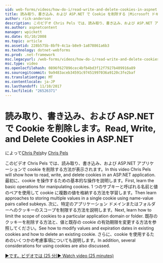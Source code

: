 ```yaml
---
uid: web-forms/videos/how-do-i/read-write-and-delete-cookies-in-aspnet
title: 読み取り、書き込み、および ASP.NET で Cookie を削除する |Microsoft ドキュメント
author: rick-anderson
description: このビデオ Chris Pels では、読み取り、書き込み、および ASP.NET アプリケーションで cookie を削除する方法が表示されます。 まず、cooki を操作するための基本的な操作を学習してください.
ms.author: aspnetcontent
manager: wpickett
ms.date: 01/10/2008
ms.topic: article
ms.assetid: 228b575b-8bf9-4c1a-b8e9-1a878861a6b3
ms.technology: dotnet-webforms
ms.prod: .net-framework
msc.legacyurl: /web-forms/videos/how-do-i/read-write-and-delete-cookies-in-aspnet
msc.type: video
ms.openlocfilehash: 0896f627896cec4bfb4bd3f12f7927b409916a89
ms.sourcegitcommit: 9a9483aceb34591c97451997036a9120c3fe2baf
ms.translationtype: MT
ms.contentlocale: ja-JP
ms.lasthandoff: 11/10/2017
ms.locfileid: "26526371"
---
```

<a name="read-write-and-delete-cookies-in-aspnet"></a><span data-ttu-id="24321-104">読み取り、書き込み、および ASP.NET で Cookie を削除します。</span><span class="sxs-lookup"><span data-stu-id="24321-104">Read, Write, and Delete Cookies in ASP.NET</span></span>
====================
<span data-ttu-id="24321-105">によって[Chris Pels](https://twitter.com/chrispels)</span><span class="sxs-lookup"><span data-stu-id="24321-105">by [Chris Pels](https://twitter.com/chrispels)</span></span>

<span data-ttu-id="24321-106">このビデオ Chris Pels では、読み取り、書き込み、および ASP.NET アプリケーションで cookie を削除する方法が表示されます。</span><span class="sxs-lookup"><span data-stu-id="24321-106">In this video Chris Pels will show how to read, write, and delete cookies in an ASP.NET application.</span></span> <span data-ttu-id="24321-107">最初に、cookie を操作するための基本的な操作を説明します。</span><span class="sxs-lookup"><span data-stu-id="24321-107">First, learn the basic operations for manipulating cookies.</span></span> <span data-ttu-id="24321-108">1 つのサブキーと呼ばれる名前と値のペアを使用して cookie に複数の値を格納する方法を学習します。</span><span class="sxs-lookup"><span data-stu-id="24321-108">Then learn approaches to storing multiple values in a single cookie using name-value pairs called subkeys.</span></span> <span data-ttu-id="24321-109">次に、特定のアプリケーション ドメインまたはフォルダーへのクッキーのスコープを制限する方法を説明します。</span><span class="sxs-lookup"><span data-stu-id="24321-109">Next, learn how to limit the scope of cookies to a particular application domain or folder.</span></span> <span data-ttu-id="24321-110">既存のクッキーを削除する方法と、値と既存の cookie の有効期限を変更する方法を参照してください。</span><span class="sxs-lookup"><span data-stu-id="24321-110">See how to modify values and expiration dates in existing cookies and how to delete an existing cookie.</span></span> <span data-ttu-id="24321-111">さらに、cookie を使用するためのいくつかの考慮事項についても説明します。</span><span class="sxs-lookup"><span data-stu-id="24321-111">In addition, several considerations for using cookies are also discussed.</span></span>

[<span data-ttu-id="24321-112">&#9654;です。ビデオでは (25 分)</span><span class="sxs-lookup"><span data-stu-id="24321-112">&#9654; Watch video (25 minutes)</span></span>](https://channel9.msdn.com/Blogs/ASP-NET-Site-Videos/read-write-and-delete-cookies-in-aspnet)
